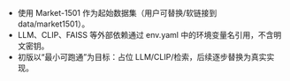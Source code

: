 - 使用 Market-1501 作为起始数据集（用户可替换/软链接到 data/market1501）。
- LLM、CLIP、FAISS 等外部依赖通过 env.yaml 中的环境变量名引用，不含明文密钥。
- 初版以“最小可跑通”为目标：占位 LLM/CLIP/检索，后续逐步替换为真实实现。
